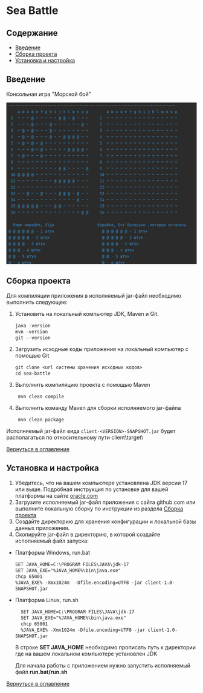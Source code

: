 # Sea Battle

## Содержание

- [Введение](#введение)
- [Сборка проекта](#сборка-проекта)
- [Установка и настройка](#установка-и-настройка)


## Введение

Консольная игра "Морской бой"

![schema](client/src/main/resources/img.png)

## Сборка проекта

Для компиляции приложения в исполняемый jar-файл необходимо выполнить следующее:

1. Установить на локальный компьютер JDK, Maven и Git.
    ```shell
    java -version  
    mvn -version
    git --version 
    ``` 

2. Загрузить исходные коды приложения на локальный компьютер с помощью Git
    ```shell
    git clone <url системы хранения исходных кодов>
    cd sea-battle
    ```

3. Выполнить компиляцию проекта с помощью Maven
   ```shell
    mvn clean compile
   ```

4. Выполнить команду Maven для сборки исполняемого jar-файла
    ```shell
     mvn clean package 
    ```

Исполняемый jar-файл вида `client-<VERSION>-SNAPSHOT.jar` будет располагаться по относительному пути client\target\

[Вернуться в оглавление](#содержание)

## Установка и настройка

1. Убедитесь, что на вашем компьютере установлена JDK версии 17 или выше. Подробная инструкция по установке для вашей платформы на сайте [oracle.com](https://www.oracle.com/java/technologies/downloads/)
2. Загрузите исполняемый jar-файл приложения с сайта github.com или выполните локальную сборку по инструкции из раздела [Сборка проекта](#сборка-проекта)
3. Создайте директорию для хранения конфигурации и локальной базы данных приложения.
4. Скопируйте jar-файл в директорию, в которой создайте исполняемый файл запуска:

- Платформа Windows, run.bat
    ```shell
    SET JAVA_HOME=C:\PROGRAM FILES\JAVA\jdk-17  
    SET JAVA_EXE="%JAVA_HOME%\bin\java.exe"
    chcp 65001
    %JAVA_EXE% -Xmx1024m  -Dfile.encoding=UTF8 -jar client-1.0-SNAPSHOT.jar
    ```
- Платформа Linux, run.sh
  ```shell
    SET JAVA_HOME=C:\PROGRAM FILES\JAVA\jdk-17
    SET JAVA_EXE="%JAVA_HOME%\bin\java.exe" 
    chcp 65001
    %JAVA_EXE% -Xmx1024m -Dfile.encoding=UTF8 -jar client-1.0-SNAPSHOT.jar
  ```

  В строке **SET JAVA_HOME** необходимо прописать путь к директории где на вашем локальном компьютере установлен JDK

  Для начала работы с приложением нужно запустить исполняемый файл **run.bat/run.sh**

[Вернуться в оглавление](#содержание)
